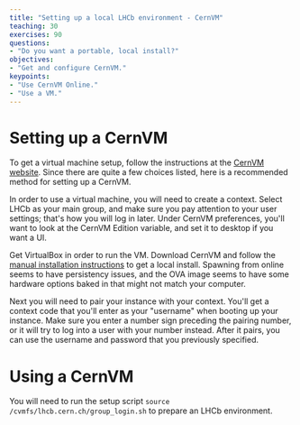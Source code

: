```yaml
---
title: "Setting up a local LHCb environment - CernVM"
teaching: 30
exercises: 90
questions:
- "Do you want a portable, local install?"
objectives:
- "Get and configure CernVM."
keypoints:
- "Use CernVM Online."
- "Use a VM."
---
```


# Setting up a CernVM

To get a virtual machine setup, follow the instructions at the [CernVM website](cernvm-online.cern.ch). Since there are quite a few choices listed, here is a recommended method for setting up a CernVM.

In order to use a virtual machine, you will need to create a context. Select LHCb as your main group, and make sure you pay attention to your user settings; that's how you will log in later. Under CernVM preferences, you'll want to look at the CernVM Edition variable, and set it to desktop if you want a UI.

Get VirtualBox in order to run the VM. Download CernVM and follow the [manual installation instructions](http://cernvm.cern.ch/portal/vbinstallation) to get a local install. Spawning from online seems to have persistency issues, and the OVA image seems to have some hardware options baked in that might not match your computer.

Next you will need to pair your instance with your context. You'll get a context code that you'll enter as your "username" when booting up your instance. Make sure you enter a number sign preceding the pairing number, or it will try to log into a user with your number instead. After it pairs, you can use the username and password that you previously specified.

# Using a CernVM

You will need to run the setup script `source /cvmfs/lhcb.cern.ch/group_login.sh` to prepare an LHCb environment.
